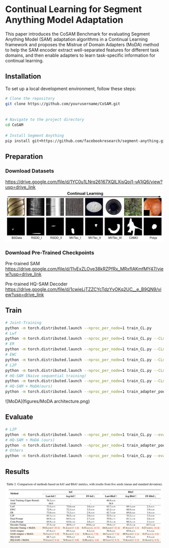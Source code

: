 # Continual Learning for Segment Anything Model Adaptation

This paper introduces the CoSAM Benchmark for evaluating Segment Anything Model (SAM) adaptation algorithms in a Continual Learning framework and proposes the Mistrue of Domain Adapters (MoDA) method to help the SAM encoder extract well-separated features for different task domains, and
then enable adapters to learn task-specific information for continual learning.

## Installation

To set up a local development environment, follow these steps:

```bash
# Clone the repository
git clone https://github.com/yourusername/CoSAM.git


# Navigate to the project directory
cd CoSAM

# Install Segment Anything
pip install git+https://github.com/facebookresearch/segment-anything.git
```


## Preparation

### Download Datasets
https://drive.google.com/file/d/1YC0u1LNrq26167XQILXisQpj1-vA1jQ6/view?usp=drive_link
![Datasets](figures/datasets_demo.png)

### Download Pre-Trained Checkpoints
Pre-trained SAM
https://drive.google.com/file/d/11yExZLOve38kRZPfRx_MRxfIAKmfMY47/view?usp=drive_link

Pre-trained HQ-SAM Decoder
https://drive.google.com/file/d/1cwieLjTZZCYcTdzYvOKq2UC__e_B9QN9/view?usp=drive_link

## Train


```bash
# Joint-Training
python -m torch.distributed.launch --nproc_per_node=1 train_CL.py
# Lwf
python -m torch.distributed.launch --nproc_per_node=1 train_CL.py --CLmethod lwf --distill_weight 3
# ER
python -m torch.distributed.launch --nproc_per_node=1 train_CL.py --CLmethod er
# EWC
python -m torch.distributed.launch --nproc_per_node=1 train_CL.py --CLmethod ewc --ewc_weight 10
# L2P
python -m torch.distributed.launch --nproc_per_node=1 train_CL.py --CLmethod l2p
# HQ-SAM (Naive sequential training)
python -m torch.distributed.launch --nproc_per_node=1 train_CL.py --CLmethod naive
# HQ-SAM + MoDA(ours)
python -m torch.distributed.launch --nproc_per_node=1 train_adapter_pool.py --buffer_size 10

```
![MoDA](figures/MoDA architecture.png)
## Evaluate
```bash
# L2P
python -m torch.distributed.launch --nproc_per_node=1 train_CL.py --eval --CLmethod l2p --restore-model "saved_ckpt"
# HQ-SAM + MoDA (ours)
python -m torch.distributed.launch --nproc_per_node=1 train_adapter_pool.py --eval
# Others
python -m torch.distributed.launch --nproc_per_node=1 train_CL.py --eval --restore-model "saved_ckpt"
```

## Results


![Comparison](figures/main-results-table.png)
